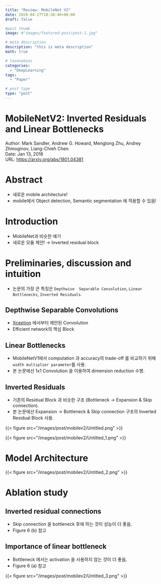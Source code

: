 ```yaml
---
title: "Review: MobileNet V2"
date: 2020-04-27T18:30:46+06:00
draft: false

#post thumb
image: #"images/featured-post/post-1.jpg"

# meta description
description: "this is meta description"
math: true

# taxonomies
categories:
  - "DeepLearning"
tags:
  - "Paper"

# post type
type: "post"
---
```


# MobileNetV2: Inverted Residuals and Linear Bottlenecks

Author: Mark Sandler, Andrew G. Howard, Menglong Zhu, Andrey Zhmoginov, Liang-Chieh Chen  
Date: Jan 13, 2018  
URL: https://arxiv.org/abs/1801.04381

# **Abstract**

- 새로운 mobile architecture!
- mobile에서 Object detection, Semantic segmentation 에 적용할 수 있음!

# **Introduction**

- MobileNet과 비슷한 얘기
- 새로운 모듈 제안! → Inverted residual block

# **Preliminaries, discussion and intuition**

- 논문의 가장 큰 특징은 `Depthwise  Separable Convolution`, `Linear Bottlenecks`, `Inverted Residuals`.

## **Depthwise Separable Convolutions**

- [Xception](https://arxiv.org/abs/1610.02357) 에서부터 제안된 Convolution
- Efficient network의 핵심 Block

## **Linear Bottlenecks**

- MobileNetV1에서 computation 과 accuracy의 trade-off 를 비교하기 위해 `width multiplier parameter`를 사용.
- 본 논문에선 1x1 Convolution 을 이용하여 dimension reduction 수행.

## **Inverted Residuals**

- 기존의 Residual Block 과 비슷한 구조 (Bottleneck → Expansion & Skip connection).
- 본 논문에선 Expansion → Bottleneck & Skip connection 구조의 Inverted Residual Block 사용.

{{< figure src="/images/post/mobilev2/Untitled.png" >}}

{{< figure src="/images/post/mobilev2/Untitled_1.png" >}}

# **Model Architecture**

{{< figure src="/images/post/mobilev2/Untitled_2.png" >}}

# **Ablation study**

## Inverted residual connections

- Skip connection 을 bottleneck 후에 하는 것이 성능이 더 좋음.
- Figure 6 (b) 참고

## Importance of linear bottleneck

- Bottleneck 에서는 activation 을 사용하지 않는 것이 더 좋음.
- Figure 6 (a) 참고

{{< figure src="/images/post/mobilev2/Untitled_3.png" >}}
